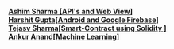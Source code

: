 <b><a href="github.com/tnjshrm1997">Ashim Sharma [API's and Web View]</a><br>
<a href="">Harshit Gupta[Android and Google Firebase]</a><br>
<a href="github.com/tejas2005">Tejasv Sharma[Smart-Contract using Solidity ]</a><br>
<a href="github.com/tejas2005">Ankur Anand[Machine Learning]</a></b><br>



